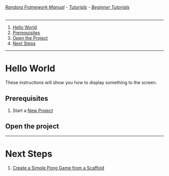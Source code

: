 ###### [Randora Framework Manual](/README.md) - [Tutorials](/manual/tutorials/README.md) - [Beginner Tutorials](/manual/tutorials/beginner/README.md)

--------------------------------------------------------------------------------

1. [Hello World](#hello-world)
  1. [Prerequisites](#prerequisites)
  1. [Open the Project](#open-the-project)
1. [Next Steps](next-steps)

--------------------------------------------------------------------------------

# Hello World

These instructions will show you how to display something to the screen.

## Prerequisites

1. Start a [New Project](/manual/tutorials/beginner/new_project/README.md)

## Open the project

--------------------------------------------------------------------------------

# Next Steps

1. [Create a Simple Pong Game from a Scaffold](/manual/tutorials/beginner/pong/README.md)


